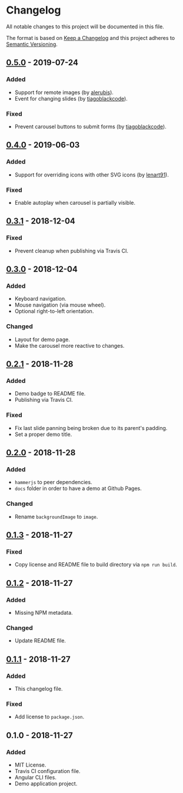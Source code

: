 # Changelog
All notable changes to this project will be documented in this file.

The format is based on [Keep a Changelog](http://keepachangelog.com/en/1.0.0/)
and this project adheres to [Semantic Versioning](http://semver.org/spec/v2.0.0.html).

## [0.5.0] - 2019-07-24
### Added
- Support for remote images (by [alerubis]).
- Event for changing slides (by [tiagoblackcode]).

### Fixed
- Prevent carousel buttons to submit forms (by [tiagoblackcode]).

## [0.4.0] - 2019-06-03
### Added
- Support for overriding icons with other SVG icons (by [lenart91]).

### Fixed
- Enable autoplay when carousel is partially visible.

## [0.3.1] - 2018-12-04
### Fixed
- Prevent cleanup when publishing via Travis CI. 

## [0.3.0] - 2018-12-04
### Added
- Keyboard navigation.
- Mouse navigation (via mouse wheel).
- Optional right-to-left orientation.

### Changed
- Layout for demo page.
- Make the carousel more reactive to changes.

## [0.2.1] - 2018-11-28
### Added
- Demo badge to README file.
- Publishing via Travis CI.

### Fixed
- Fix last slide panning being broken due to its parent's padding.
- Set a proper demo title.

## [0.2.0] - 2018-11-28
### Added
- `hammerjs` to peer dependencies.
- `docs` folder in order to have a demo at Github Pages.

### Changed
- Rename `backgroundImage` to `image`.

## [0.1.3] - 2018-11-27
### Fixed
- Copy license and README file to build directory via `npm run build`.

## [0.1.2] - 2018-11-27
### Added
- Missing NPM metadata.

### Changed
- Update README file.

## [0.1.1] - 2018-11-27
### Added
- This changelog file.

### Fixed
- Add license to `package.json`.

## 0.1.0 - 2018-11-27
### Added
- MIT License.
- Travis CI configuration file.
- Angular CLI files.
- Demo application project.

[0.5.0]: https://github.com/gbrlsnchs/material2-carousel/compare/v0.4.0...v0.5.0
[0.4.0]: https://github.com/gbrlsnchs/material2-carousel/compare/v0.3.1...v0.4.0
[0.3.1]: https://github.com/gbrlsnchs/material2-carousel/compare/v0.3.0...v0.3.1
[0.3.0]: https://github.com/gbrlsnchs/material2-carousel/compare/v0.2.1...v0.3.0
[0.2.1]: https://github.com/gbrlsnchs/material2-carousel/compare/v0.2.0...v0.2.1
[0.2.0]: https://github.com/gbrlsnchs/material2-carousel/compare/v0.1.3...v0.2.0
[0.1.3]: https://github.com/gbrlsnchs/material2-carousel/compare/v0.1.2...v0.1.3
[0.1.2]: https://github.com/gbrlsnchs/material2-carousel/compare/v0.1.1...v0.1.2
[0.1.1]: https://github.com/gbrlsnchs/material2-carousel/compare/v0.1.0...v0.1.1

[lenart91]: https://github.com/lenart91
[alerubis]: https://github.com/alerubis
[tiagoblackcode]: https://github.com/tiagoblackcode
